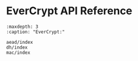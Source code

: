 # EverCrypt API Reference

```{toctree}
:maxdepth: 3
:caption: "EverCrypt:"

aead/index
dh/index
mac/index
```

